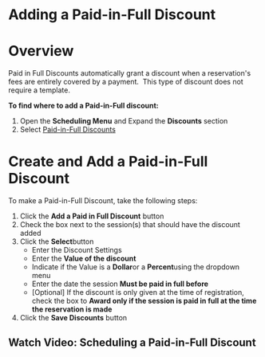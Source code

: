 # Adding a Paid-in-Full Discount
# Overview


Paid in Full Discounts automatically grant a discount when a reservation's fees are entirely covered by a payment.  This type of discount does not require a template.


**To find where to add a Paid-in-Full discount:**


1. Open the **Scheduling Menu** and Expand the **Discounts** section
2. Select [Paid-in-Full Discounts](https://www.ultracamp.com/admin/Scheduling/PaidInFullDiscounts.aspx)


# Create and Add a Paid-in-Full Discount


To make a Paid-in-Full Discount, take the following steps:


1. Click the **Add a Paid in Full Discount** button
2. Check the box next to the session(s) that should have the discount added
3. Click the **Select**button
	* Enter the Discount Settings
	* Enter the **Value of the discount**
	* Indicate if the Value is a **Dollar**or a **Percent**using the dropdown menu
	* Enter the date the session **Must be paid in full before**
	* [Optional] If the discount is only given at the time of registration, check the box to **Award only if the session is paid in full at the time the reservation is made**
4. Click the **Save Discounts** button


  
  



## Watch Video: Scheduling a Paid-in-Full Discount


